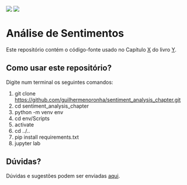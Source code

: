 [![](https://img.shields.io/static/v1?label=python&message=3.11&color=blue&logo=python)](https://www.python.org/downloads/release/python-3110/)
[![](https://img.shields.io/static/v1?label=License&message=GPLv3&color=red)](https://img.shields.io/static/v1?label=License&message=MIT&color=green)

# Análise de Sentimentos

Este repositório contém o código-fonte usado no Capítulo [X](#) do livro [Y](#).

## Como usar este repositório?
Digite num terminal os seguintes comandos:
1. git clone https://github.com/guilhermenoronha/sentiment_analysis_chapter.git
2. cd sentiment_analysis_chapter
3. python -m venv env
4. cd env/Scripts
5. activate
6. cd ../..
7. pip install requirements.txt
8. jupyter lab

## Dúvidas?
Dúvidas e sugestões podem ser enviadas [aqui](https://github.com/guilhermenoronha/sentiment_analysis_chapter/issues).

